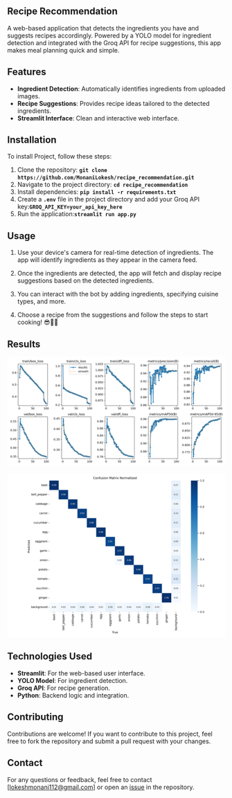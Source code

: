 ## **Recipe Recommendation**

A web-based application that detects the ingredients you have and suggests recipes accordingly. Powered by a YOLO model for ingredient detection and integrated with the Groq API for recipe suggestions, this app makes meal planning quick and simple.


## **Features**
- **Ingredient Detection**: Automatically identifies ingredients from uploaded images.
- **Recipe Suggestions**: Provides recipe ideas tailored to the detected ingredients.
- **Streamlit Interface**: Clean and interactive web interface.


## **Installation**

To install Project, follow these steps:
1. Clone the repository: **`git clone https://github.com/MonaniLokesh/recipe_recommendation.git`**
2. Navigate to the project directory: **`cd recipe_recommendation`**
3. Install dependencies: **`pip install -r requirements.txt`**
4. Create a **`.env`** file in the project directory and add your Groq API key:**`GROQ_API_KEY=your_api_key_here`**
5. Run the application:**`streamlit run app.py`**

## **Usage**
1. Use your device's camera for real-time detection of ingredients. The app will identify ingredients as they appear in the camera feed.

2. Once the ingredients are detected, the app will fetch and display recipe suggestions based on the detected ingredients.

3. You can interact with the bot by adding ingredients, specifying cuisine types, and more.

4. Choose a recipe from the suggestions and follow the steps to start cooking! 😎👨‍🍳

## **Results**
![plot](results/results-3.png)

![plot](results/confusion_matrix_normalized-5.png)

## **Technologies Used**
- **Streamlit**: For the web-based user interface.
- **YOLO Model**: For ingredient detection.
- **Groq API**: For recipe generation.
- **Python**: Backend logic and integration.

## **Contributing**
Contributions are welcome! If you want to contribute to this project, feel free to fork the repository and submit a pull request with your changes.

## **Contact**
For any questions or feedback, feel free to contact [lokeshmonani112@gmail.com] or open an [issue](https://github.com/MonaniLokesh/recipe_recommendation/issues/new) in the repository.